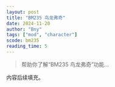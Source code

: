 ```yaml
---
layout: post
title: "BM235 鸟龙弗奇"
date: 2024-11-20
author: "Bny"
tags: ["mod", "character"]
scode: bm235
reading_time: 5
---
```


> 帮助你了解“BM235 鸟龙弗奇”功能...

内容后续填充。
